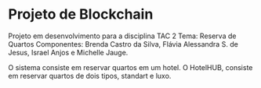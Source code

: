 # Projeto de Blockchain
Projeto em desenvolvimento para a disciplina TAC 2
Tema: Reserva de Quartos
Componentes: Brenda Castro da Silva, Flávia Alessandra S. de Jesus, Israel Anjos e Michelle Jauge.

O sistema consiste em reservar quartos em um hotel. O HotelHUB, consiste em reservar quartos de dois tipos, standart e luxo. 
